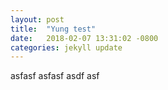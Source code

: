```yaml
---
layout: post
title:  "Yung test"
date:   2018-02-07 13:31:02 -0800
categories: jekyll update
---
```

asfasf 
asfasf
asdf
asf
